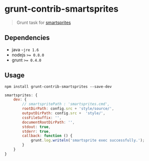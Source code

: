 grunt-contrib-smartsprites
=========================


> Grunt task for [smartsprites](https://github.com/carrotsearch/smartsprites)


## Dependencies

*  java    `~jre 1.6`  
*  nodejs  `>= 0.8.0`
*  grunt  `>= 0.4.0`


## Usage

`npm install grunt-contrib-smartsprites --save-dev`


```js
smartsprites: {
    dev: {
        // smartspritePath : 'smartsprites.cmd',
        rootDirPath: config.src + 'style/source/',
        outputDirPath: config.src +  'style/',
        cssFileSuffix: '',
        documentRootDirPath: '',
        stdout: true,
        stderr: true,
        callback: function () {
            grunt.log.writeln('smartsprite exec successfully.');
        }
    }
}
```

